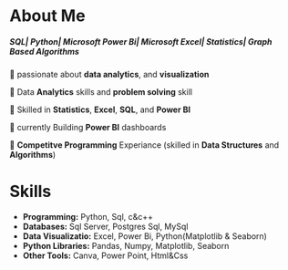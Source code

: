 # About Me 
##### SQL| Python| Microsoft Power Bi| Microsoft Excel| Statistics| Graph Based Algorithms
🔹 passionate about **data analytics**, and **visualization**

🔹 Data **Analytics** skills and **problem solving** skill 

🔹 Skilled in **Statistics**, **Excel**, **SQL**, and **Power BI**

🔹 currently Building **Power BI** dashboards

🔹 **Competitve Programming** Experiance (skilled in **Data Structures** and **Algorithms**)

# Skills

- **Programming:** Python, Sql, c&c++
- **Databases:** Sql Server, Postgres Sql, MySql
- **Data Visualizatio:** Excel, Power Bi, Python(Matplotlib & Seaborn)
- **Python Libraries:** Pandas, Numpy, Matplotlib, Seaborn
- **Other Tools:** Canva, Power Point, Html&Css

